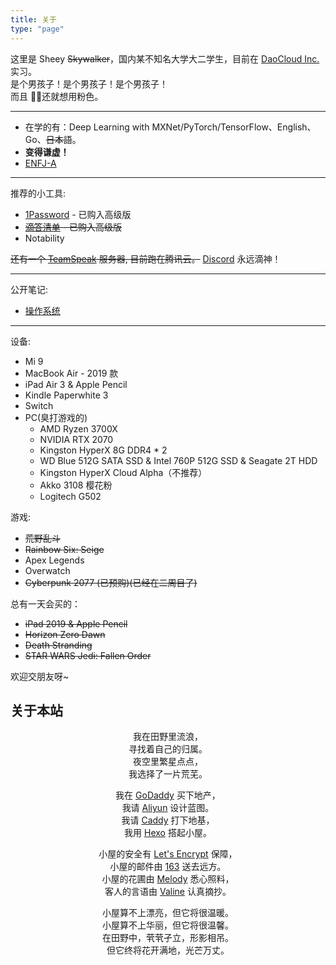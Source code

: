 ```yaml
---
title: 关于
type: "page"
---
```


这里是 Sheey ~~Skywalker~~，国内某不知名大学大二学生，目前在 [DaoCloud Inc.](https://www.daocloud.io/about) 实习。  
是个男孩子！是个男孩子！是个男孩子！  
而且 👴🏻还就想用粉色。

---

- 在学的有：Deep Learning with MXNet/PyTorch/TensorFlow、English、Go、~~日本語~~。  
- **变得谦虚！**
- [ENFJ-A](https://www.16personalities.com/ch/enfj-%E4%BA%BA%E6%A0%BC)

---

推荐的小工具:  

- [1Password](https://1password.com/) - 已购入高级版
- ~~[滴答清单](https://dida365.com/) - 已购入高级版~~
- Notability

~~还有一个 [TeamSpeak](https://www.teamspeak.com/) 服务器, 目前跑在腾讯云。~~
[Discord](https://discord.com/) 永远滴神！

---

公开笔记:
- [操作系统](https://www.wolai.com/sheey/iywtaPvqQtLpQ5KVUL6ymm)

---

设备:

- Mi 9
- MacBook Air - 2019 款
- iPad Air 3 & Apple Pencil
- Kindle Paperwhite 3
- Switch
- PC(臭打游戏的)
  - AMD Ryzen 3700X
  - NVIDIA RTX 2070
  - Kingston HyperX 8G DDR4 * 2
  - WD Blue 512G SATA SSD & Intel 760P 512G SSD & Seagate 2T HDD
  - Kingston HyperX Cloud Alpha（不推荐）
  - Akko 3108 樱花粉
  - Logitech G502

游戏:

- ~~荒野乱斗~~
- ~~Rainbow Six: Seige~~
- Apex Legends
- Overwatch
- ~~Cyberpunk 2077 (已预购)(已经在二周目了)~~

总有一天会买的：

- ~~iPad 2019 & Apple Pencil~~
- ~~Horizon Zero Dawn~~
- ~~Death Stranding~~
- ~~STAR WARS Jedi: Fallen Order~~

欢迎交朋友呀~

## 关于本站

<div style="text-align: center;">

我在田野里流浪，  
寻找着自己的归属。  
夜空里繁星点点，  
我选择了一片荒芜。  
 
我在 [GoDaddy](https://godaddy.com) 买下地产，  
我请 [Aliyun](https://www.aliyun.com/product/ecs) 设计蓝图。  
我请 [Caddy](https://caddyserver.com) 打下地基，  
我用 [Hexo](https://hexo.io/) 搭起小屋。  
 
小屋的安全有 [Let's Encrypt](https://letsencrypt.org/) 保障，  
小屋的邮件由 [163](https://ym.163.com/) 送去远方。  
小屋的花圃由 [Melody](https://github.com/Molunerfinn/hexo-theme-melody) 悉心照料，  
客人的言语由 [Valine](https://valine.js.org) 认真摘抄。

小屋算不上漂亮，但它将很温暖。  
小屋算不上华丽，但它将很温馨。  
在田野中，茕茕孑立，形影相吊。  
但它终将花开满地，光芒万丈。

</div>
